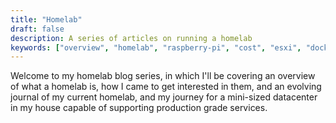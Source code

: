 ```yaml
---
title: "Homelab"
draft: false
description: A series of articles on running a homelab
keywords: ["overview", "homelab", "raspberry-pi", "cost", "esxi", "docker", "developer", "technology"]
---
```


Welcome to my homelab blog series, in which I'll be covering  an overview of what a homelab is, how I came to get interested in them, and an evolving journal of my current homelab, and my journey for a mini-sized datacenter in my house capable of supporting production grade services.